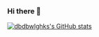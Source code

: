 ### Hi there 👋

<!--
**dbdbwlghks/dbdbwlghks** is a ✨ _special_ ✨ repository because its `README.md` (this file) appears on your GitHub profile.

Here are some ideas to get you started:

- 🔭 I’m currently working on ...
- 🌱 I’m currently learning ...
- 👯 I’m looking to collaborate on ...
- 🤔 I’m looking for help with ...
- 💬 Ask me about ...
- 📫 How to reach me: ...
- 😄 Pronouns: ...
- ⚡ Fun fact: ...
-->
[![dbdbwlghks's GitHub stats](https://github-readme-stats.vercel.app/api?username=dbdbwlghks&show_icons=true&theme=dark)](https://github.com/anuraghazra/github-readme-stats)
